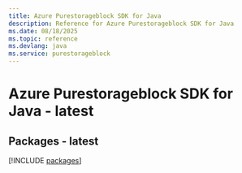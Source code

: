 ```yaml
---
title: Azure Purestorageblock SDK for Java
description: Reference for Azure Purestorageblock SDK for Java
ms.date: 08/18/2025
ms.topic: reference
ms.devlang: java
ms.service: purestorageblock
---
```

# Azure Purestorageblock SDK for Java - latest
## Packages - latest
[!INCLUDE [packages](purestorageblock-index.md)]